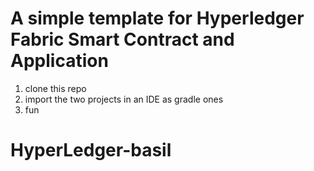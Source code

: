 # A simple template for Hyperledger Fabric Smart Contract and Application
1. clone this repo
2. import the two projects in an IDE as gradle ones
3. fun
# HyperLedger-basil
